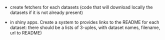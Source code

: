 * create fetchers for each datasets (code that will download locally the datasets if it is not already present)

* in shiny apps. Create a system to provides links to the README for each dataset: there should be a lists of 3-uples, with dataset names, filename, url to README)
